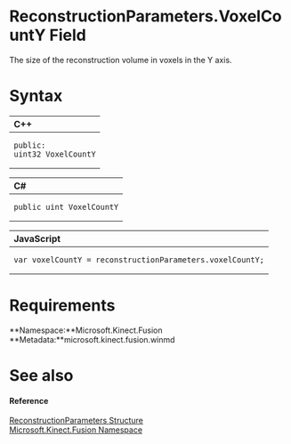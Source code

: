 ReconstructionParameters.VoxelCountY Field  
==========================================  

The size of the reconstruction volume in voxels in the Y axis. <span id="syntaxSection"></span>

Syntax  
======  

<table>
<colgroup>
<col width="100%" />
</colgroup>
<thead>
<tr class="header">
<th align="left">C++</th>
</tr>
</thead>
<tbody>
<tr class="odd">
<td align="left"><pre><code>public:  
uint32 VoxelCountY</code></pre></td>
</tr>
</tbody>
</table>

<table>
<colgroup>
<col width="100%" />
</colgroup>
<thead>
<tr class="header">
<th align="left">C#</th>
</tr>
</thead>
<tbody>
<tr class="odd">
<td align="left"><pre><code>public uint VoxelCountY</code></pre></td>
</tr>
</tbody>
</table>

<table>
<colgroup>
<col width="100%" />
</colgroup>
<thead>
<tr class="header">
<th align="left">JavaScript</th>
</tr>
</thead>
<tbody>
<tr class="odd">
<td align="left"><pre><code>var voxelCountY = reconstructionParameters.voxelCountY;</code></pre></td>
</tr>
</tbody>
</table>

<span id="requirements"></span>

Requirements  
============  

**Namespace:**Microsoft.Kinect.Fusion  
**Metadata:**microsoft.kinect.fusion.winmd  

<span id="ID4EX"></span>

See also  
========  

<span id="ID4EZ"></span>
#### Reference  

[ReconstructionParameters Structure](../../ReconstructionParameters.md)  
 [Microsoft.Kinect.Fusion Namespace](../../../Kinect.Fusion.md)  



<!--Please do not edit the data in the comment block below.-->
<!--
TOCTitle : VoxelCountY Field
RLTitle : ReconstructionParameters.VoxelCountY Field
KeywordK : VoxelCountY field
KeywordK : ReconstructionParameters.VoxelCountY field
KeywordF : Microsoft.Kinect.Fusion.ReconstructionParameters.VoxelCountY
KeywordF : ReconstructionParameters.VoxelCountY
KeywordF : VoxelCountY
KeywordF : Microsoft.Kinect.Fusion.ReconstructionParameters.VoxelCountY
KeywordA : F:Microsoft.Kinect.Fusion.ReconstructionParameters.VoxelCountY
AssetID : F:Microsoft.Kinect.Fusion.ReconstructionParameters.VoxelCountY
Locale : en-us
CommunityContent : 1
APIType : Managed
APILocation : microsoft.kinect.fusion.winmd
APIName : Microsoft.Kinect.Fusion.ReconstructionParameters.VoxelCountY
TargetOS : Windows
TopicType : kbSyntax
DevLang : VB
DevLang : CSharp
DevLang : JavaScript
DevLang : C++
DocSet : K4Wv2
ProjType : K4Wv2Proj
Technology : Kinect for Windows
Product : Kinect for Windows SDK v2
productversion : 20
-->
